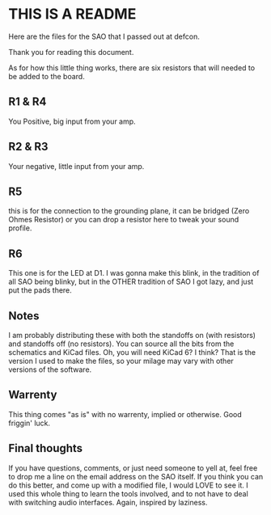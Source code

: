 # THIS IS A README

Here are the files for the SAO that I passed out at defcon.

Thank you for reading this document.

As for how this little thing works, there are six resistors that will needed to be added to the board.

## R1 & R4

You Positive, big input from your amp.

## R2 & R3

Your negative, little input from your amp.

## R5

this is for the connection to the grounding plane, it can be bridged (Zero Ohmes Resistor) or you can drop a resistor here to tweak your sound profile.

## R6

This one is for the LED at D1. I was gonna make this blink, in the tradition of all SAO being blinky, but in the OTHER tradition of SAO I got lazy, and just put the pads there.

## Notes

I am probably distributing these with both the standoffs on (with resistors) and standoffs off (no resistors). You can source all the bits from the schematics and KiCad files. Oh, you will need KiCad 6? I think? That is the version I used to make the files, so your milage may vary with other versions of the software.

## Warrenty

This thing comes "as is" with no warrenty, implied or otherwise. Good friggin' luck.

## Final thoughts

If you have questions, comments, or just need someone to yell at, feel free to drop me a line on the email address on the SAO itself. If you think you can do this better, and come up with a modified file, I would LOVE to see it. I used this whole thing to learn the tools involved, and to not have to deal with switching audio interfaces. Again, inspired by laziness. 
